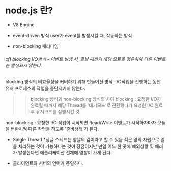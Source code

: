 # node.js 란?

- V8 Engine

- event-driven 방식
user가 event를 발생시킬 때, 작동하는 방식

- non-blocking 패러다임
###### cf) blocking I/O방식 - 이벤트 발생 시, 끝날 때까지 해당 모듈을 점유하여 다른 이벤트는 발생되지 않는다.

blocking 방식의 비효율성을 커버하기 위해 만들어진 방식.
I/O작업을 진행하는 동안 유저 프로세스의 작업을 중단시키지 않는다.

>> blocking 방식과 non-blocking 방식의 차이
blocking : 요청한 I/O가 완료될 때까지 해당 Thread를 '대기모드'로 전환했다가 요청한 I/O 완료 후 유저코드를 실행시킨 것

non-blocking : 요청한 I/O 작업이 시작되면 Read/Write 이벤트가 시작하자마자 모듈을 변환시켜 다른 작업을 하도록 '준비상태'가 된다.

- Single Thread
 *싱글 스레드는 양날의 검이라고 할 수 있음
적은 양의 자원으로 일을 처리하는 것이 가능하다는 것이 장점이지만 만일 어느 한 곳에 예외상황 및 에러가 발생한다면 애플리케이션 전체에 영향이 가게 된다.

- 클라이언트와 서버의 언어가 동일하다.